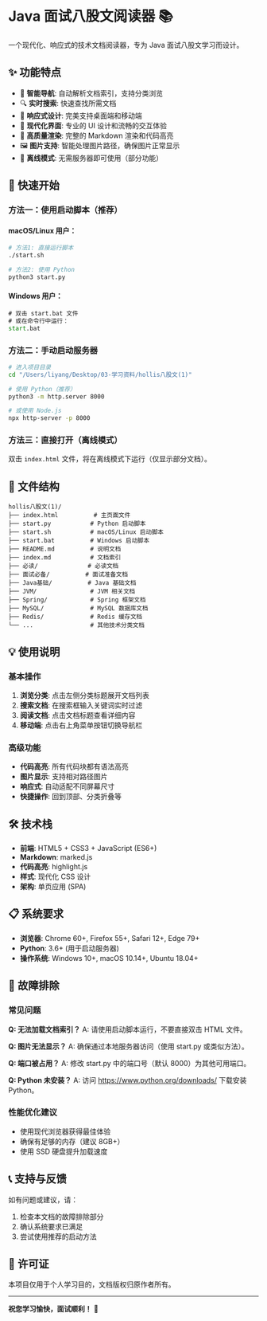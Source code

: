 # Java 面试八股文阅读器 📚

一个现代化、响应式的技术文档阅读器，专为 Java 面试八股文学习而设计。

## ✨ 功能特点

- 🎯 **智能导航**: 自动解析文档索引，支持分类浏览
- 🔍 **实时搜索**: 快速查找所需文档
- 📱 **响应式设计**: 完美支持桌面端和移动端
- 🎨 **现代化界面**: 专业的 UI 设计和流畅的交互体验
- 📖 **高质量渲染**: 完整的 Markdown 渲染和代码高亮
- 🖼️ **图片支持**: 智能处理图片路径，确保图片正常显示
- 🚀 **离线模式**: 无需服务器即可使用（部分功能）

## 🚀 快速开始

### 方法一：使用启动脚本（推荐）

#### macOS/Linux 用户：
```bash
# 方法1: 直接运行脚本
./start.sh

# 方法2: 使用 Python
python3 start.py
```

#### Windows 用户：
```cmd
# 双击 start.bat 文件
# 或在命令行中运行：
start.bat
```

### 方法二：手动启动服务器

```bash
# 进入项目目录
cd "/Users/liyang/Desktop/03-学习资料/hollis八股文(1)"

# 使用 Python（推荐）
python3 -m http.server 8000

# 或使用 Node.js
npx http-server -p 8000
```

### 方法三：直接打开（离线模式）

双击 `index.html` 文件，将在离线模式下运行（仅显示部分文档）。

## 📁 文件结构

```
hollis八股文(1)/
├── index.html          # 主页面文件
├── start.py           # Python 启动脚本
├── start.sh           # macOS/Linux 启动脚本
├── start.bat          # Windows 启动脚本
├── README.md          # 说明文档
├── index.md           # 文档索引
├── 必读/              # 必读文档
├── 面试必备/          # 面试准备文档
├── Java基础/          # Java 基础文档
├── JVM/               # JVM 相关文档
├── Spring/            # Spring 框架文档
├── MySQL/             # MySQL 数据库文档
├── Redis/             # Redis 缓存文档
└── ...                # 其他技术分类文档
```

## 💡 使用说明

### 基本操作
1. **浏览分类**: 点击左侧分类标题展开文档列表
2. **搜索文档**: 在搜索框输入关键词实时过滤
3. **阅读文档**: 点击文档标题查看详细内容
4. **移动端**: 点击右上角菜单按钮切换导航栏

### 高级功能
- **代码高亮**: 所有代码块都有语法高亮
- **图片显示**: 支持相对路径图片
- **响应式**: 自动适配不同屏幕尺寸
- **快捷操作**: 回到顶部、分类折叠等

## 🛠 技术栈

- **前端**: HTML5 + CSS3 + JavaScript (ES6+)
- **Markdown**: marked.js
- **代码高亮**: highlight.js
- **样式**: 现代化 CSS 设计
- **架构**: 单页应用 (SPA)

## 📋 系统要求

- **浏览器**: Chrome 60+, Firefox 55+, Safari 12+, Edge 79+
- **Python**: 3.6+ (用于启动服务器)
- **操作系统**: Windows 10+, macOS 10.14+, Ubuntu 18.04+

## 🔧 故障排除

### 常见问题

**Q: 无法加载文档索引？**
A: 请使用启动脚本运行，不要直接双击 HTML 文件。

**Q: 图片无法显示？**
A: 确保通过本地服务器访问（使用 start.py 或类似方法）。

**Q: 端口被占用？**
A: 修改 start.py 中的端口号（默认 8000）为其他可用端口。

**Q: Python 未安装？**
A: 访问 https://www.python.org/downloads/ 下载安装 Python。

### 性能优化建议

- 使用现代浏览器获得最佳体验
- 确保有足够的内存（建议 8GB+）
- 使用 SSD 硬盘提升加载速度

## 📞 支持与反馈

如有问题或建议，请：
1. 检查本文档的故障排除部分
2. 确认系统要求已满足
3. 尝试使用推荐的启动方法

## 📄 许可证

本项目仅用于个人学习目的，文档版权归原作者所有。

---

**祝您学习愉快，面试顺利！** 🎉